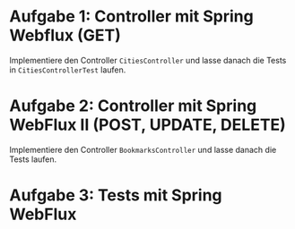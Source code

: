 # Aufgabe 1: Controller mit Spring Webflux (GET)

Implementiere den Controller `CitiesController`
und lasse danach die Tests in `CitiesControllerTest` laufen.

# Aufgabe 2: Controller mit Spring WebFlux II (POST, UPDATE, DELETE)

Implementiere den Controller `BookmarksController` und lasse danach die Tests laufen.

# Aufgabe 3: Tests mit Spring WebFlux
